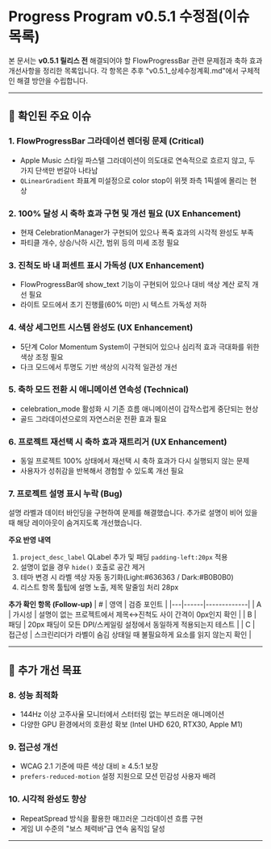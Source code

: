 # Progress Program v0.5.1 수정점(이슈 목록)

본 문서는 **v0.5.1 릴리스 전** 해결되어야 할 FlowProgressBar 관련 문제점과 축하 효과 개선사항을 정리한 목록입니다. 각 항목은 추후 "v0.5.1_상세수정계획.md"에서 구체적인 해결 방안을 수립합니다.

---

## 🔎 확인된 주요 이슈

### 1. FlowProgressBar 그라데이션 렌더링 문제 (Critical)
- Apple Music 스타일 파스텔 그라데이션이 의도대로 연속적으로 흐르지 않고, 두 가지 단색만 번갈아 나타남
- `QLinearGradient` 좌표계 미설정으로 color stop이 위젯 좌측 1픽셀에 몰리는 현상

### 2. 100% 달성 시 축하 효과 구현 및 개선 필요 (UX Enhancement)
- 현재 CelebrationManager가 구현되어 있으나 폭죽 효과의 시각적 완성도 부족
- 파티클 개수, 상승/낙하 시간, 범위 등의 미세 조정 필요

### 3. 진척도 바 내 퍼센트 표시 가독성 (UX Enhancement)
- FlowProgressBar에 show_text 기능이 구현되어 있으나 대비 색상 계산 로직 개선 필요
- 라이트 모드에서 초기 진행률(60% 미만) 시 텍스트 가독성 저하

### 4. 색상 세그먼트 시스템 완성도 (UX Enhancement)
- 5단계 Color Momentum System이 구현되어 있으나 심리적 효과 극대화를 위한 색상 조정 필요
- 다크 모드에서 투명도 기반 색상의 시각적 일관성 개선

### 5. 축하 모드 전환 시 애니메이션 연속성 (Technical)
- celebration_mode 활성화 시 기존 흐름 애니메이션이 갑작스럽게 중단되는 현상
- 골드 그라데이션으로의 자연스러운 전환 효과 필요

### 6. 프로젝트 재선택 시 축하 효과 재트리거 (UX Enhancement)
- 동일 프로젝트 100% 상태에서 재선택 시 축하 효과가 다시 실행되지 않는 문제
- 사용자가 성취감을 반복해서 경험할 수 있도록 개선 필요

### 7. 프로젝트 설명 표시 누락 (Bug)
설명 라벨과 데이터 바인딩을 구현하여 문제를 해결했습니다. 추가로 설명이 비어 있을 때 해당 레이아웃이 숨겨지도록 개선했습니다.

**주요 반영 내역**
1. `project_desc_label` QLabel 추가 및 패딩 `padding-left:20px` 적용
2. 설명이 없을 경우 `hide()` 호출로 공간 제거
3. 테마 변경 시 라벨 색상 자동 동기화(Light:#636363 / Dark:#B0B0B0)
4. 리스트 항목 툴팁에 설명 노출, 제목 말줄임 처리 28px

**추가 확인 항목 (Follow-up)**
| # | 영역 | 검증 포인트 |
|---|------|-------------|
| A | 가시성 | 설명이 없는 프로젝트에서 제목↔진척도 사이 간격이 0px인지 확인 |
| B | 패딩 | 20px 패딩이 모든 DPI/스케일링 설정에서 동일하게 적용되는지 테스트 |
| C | 접근성 | 스크린리더가 라벨이 숨김 상태일 때 불필요하게 요소를 읽지 않는지 확인 |

---

## 🎯 추가 개선 목표

### 8. 성능 최적화
- 144Hz 이상 고주사율 모니터에서 스터터링 없는 부드러운 애니메이션
- 다양한 GPU 환경에서의 호환성 확보 (Intel UHD 620, RTX30, Apple M1)

### 9. 접근성 개선
- WCAG 2.1 기준에 따른 색상 대비 ≥ 4.5:1 보장
- `prefers-reduced-motion` 설정 지원으로 모션 민감성 사용자 배려

### 10. 시각적 완성도 향상
- RepeatSpread 방식을 활용한 매끄러운 그라데이션 흐름 구현
- 게임 UI 수준의 "보스 체력바"급 연속 움직임 달성

---
